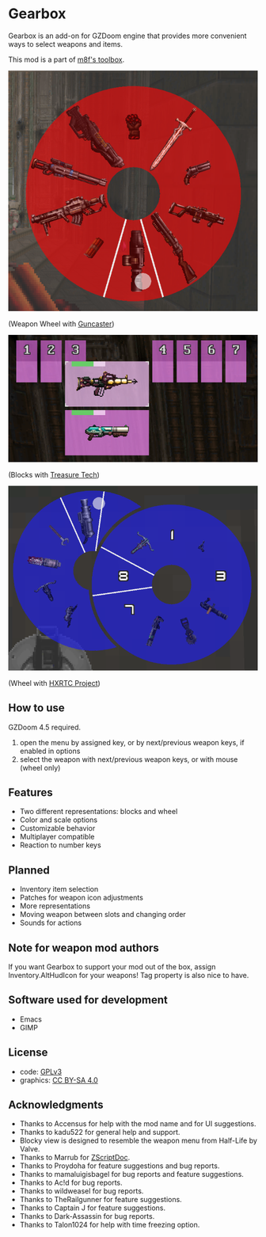 # Gearbox

Gearbox is an add-on for GZDoom engine that provides more convenient ways to
select weapons and items.

This mod is a part of [m8f's toolbox](https://mmaulwurff.github.io/pages/toolbox).

![Wheel with Guncaster](screenshots/wheel-guncaster.png)

(Weapon Wheel with [Guncaster](https://forum.zdoom.org/viewtopic.php?f=43&t=37066))

![Blocks with Treasure Tech](screenshots/blocks-treasure-tech.png)

(Blocks with [Treasure Tech](https://forum.zdoom.org/viewtopic.php?f=43&t=66995))

![Wheel with HXRTC Project](screenshots/multiwheel-hxrtc.png)

(Wheel with [HXRTC Project](https://forum.zdoom.org/viewtopic.php?f=43&t=48074))

## How to use

GZDoom 4.5 required.

1. open the menu by assigned key, or by next/previous weapon keys, if enabled in
   options
2. select the weapon with next/previous weapon keys, or with mouse (wheel only)

## Features

- Two different representations: blocks and wheel
- Color and scale options
- Customizable behavior
- Multiplayer compatible
- Reaction to number keys

## Planned

- Inventory item selection
- Patches for weapon icon adjustments
- More representations
- Moving weapon between slots and changing order
- Sounds for actions

## Note for weapon mod authors

If you want Gearbox to support your mod out of the box, assign
Inventory.AltHudIcon for your weapons! Tag property is also nice to have.

## Software used for development

- Emacs
- GIMP

## License

- code: [GPLv3](copying.txt)
- graphics: [CC BY-SA 4.0](https://creativecommons.org/licenses/by-sa/4.0/)

## Acknowledgments

- Thanks to Accensus for help with the mod name and for UI suggestions.
- Thanks to kadu522 for general help and support.
- Blocky view is designed to resemble the weapon menu from Half-Life by Valve.
- Thanks to Marrub for [ZScriptDoc](https://github.com/marrub--/zdoom-doc).
- Thanks to Proydoha for feature suggestions and bug reports.
- Thanks to mamaluigisbagel for bug reports and feature suggestions.
- Thanks to Ac!d for bug reports.
- Thanks to wildweasel for bug reports.
- Thanks to TheRailgunner for feature suggestions.
- Thanks to Captain J for feature suggestions.
- Thanks to Dark-Assassin for bug reports.
- Thanks to Talon1024 for help with time freezing option.
